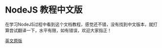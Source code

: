 # NodeJS 教程中文版

在学习NodeJS过程中看到这个文档教程，感觉还不错，没有找到中文版本，就打算尝试翻译一下，水平有限，如有错误，欢迎大家指正！

[英文原版](https://nodejs.dev/learn)

